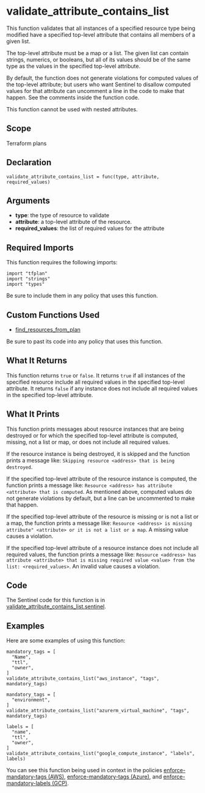 # validate_attribute_contains_list
This function validates that all instances of a specified resource type being modified have a specified top-level attribute that contains all members of a given list.

The top-level attribute must be a map or a list. The given list can contain strings, numerics, or booleans, but all of its values should be of the same type as the values in the specified top-level attribute.

By default, the function does not generate violations for computed values of the top-level attribute; but users who want Sentinel to disallow computed values for that attribute can uncomment a line in the code to make that happen. See the comments inside the function code.

This function cannot be used with nested attributes.

## Scope
Terraform plans

## Declaration
`validate_attribute_contains_list = func(type, attribute, required_values)`

## Arguments
* **type**: the type of resource to validate
* **attribute**: a top-level attribute of the resource.
* **required_values**: the list of required values for the attribute

## Required Imports
This function requires the following imports:
```
import "tfplan"
import "strings"
import "types"
```
Be sure to include them in any policy that uses this function.

## Custom Functions Used
* [find_resources_from_plan](./find_resources_from_plan.md)

Be sure to past its code into any policy that uses this function.

## What It Returns
This function returns `true` or `false`. It returns `true` if all instances of the specified resource include all required values in the specified top-level attribute. It returns `false` if any instance does not include all required values in the specified top-level attribute.

## What It Prints
This function prints messages about resource instances that are being destroyed or for which the specified top-level attribute is computed, missing, not a list or map, or does not include all required values.

If the resource instance is being destroyed, it is skipped and the function prints a message like: `Skipping resource <address> that is being destroyed`.

If the specified top-level attribute of the resource instance is computed, the function prints a message like: `Resource <address> has attribute <attribute> that is computed`. As mentioned above, computed values do not generate violations by default, but a line can be uncommented to make that happen.

If the specified top-level attribute of the resource is missing or is not a list or a map, the function prints a message like: `Resource <address> is missing attribute" <attribute> or it is not a list or a map`. A missing value causes a violation.

If the specified top-level attribute of a resource instance does not include all required values, the function prints a message like: `Resource <address> has attribute <attribute> that is missing required value <value> from the list: <required_values>`. An invalid value causes a violation.

## Code
The Sentinel code for this function is in [validate_attribute_contains_list.sentinel](./validate_attribute_contains_list.sentinel).

## Examples
Here are some examples of using this function:
```
mandatory_tags = [
  "Name",
  "ttl",
  "owner",
]
validate_attribute_contains_list("aws_instance", "tags", mandatory_tags)

mandatory_tags = [
  "environment",
]
validate_attribute_contains_list("azurerm_virtual_machine", "tags", mandatory_tags)

labels = [
  "name",
  "ttl",
  "owner",
]
validate_attribute_contains_list("google_compute_instance", "labels", labels)
```
You can see this function being used in context in the policies [enforce-mandatory-tags (AWS)](../../aws/enforce-mandatory-tags.sentinel), [enforce-mandatory-tags (Azure)](../../azure/enforce-mandatory-tags.sentinel), and [enforce-mandatory-labels (GCP)](../../gcp/enforce-mandatory-labels.sentinel).
